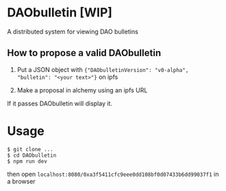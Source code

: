 # DAObulletin [WIP]

A distributed system for viewing DAO bulletins

## How to propose a valid DAObulletin

1. Put a JSON object with `{"DAObulletinVersion": "v0-alpha", "bulletin": "<your text>"}` on ipfs

2. Make a proposal in alchemy using an ipfs URL

If it passes DAObulletin will display it.

# Usage

```
$ git clone ...
$ cd DAObulletin
$ npm run dev
```

then open `localhost:8080/0xa3f5411cfc9eee0dd108bf0d07433b6dd99037f1` in a browser
